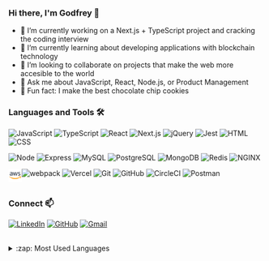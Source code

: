 ### Hi there, I'm Godfrey 👋
- 🔭 I’m currently working on a Next.js + TypeScript project and cracking the coding interview
- 🌱 I’m currently learning about developing applications with blockchain technology
- 👯 I’m looking to collaborate on projects that make the web more accesible to the world
- 💬 Ask me about JavaScript, React, Node.js, or Product Management
- 🍪 Fun fact: I make the best chocolate chip cookies 


### Languages and Tools 🛠️

![JavaScript](https://img.shields.io/badge/JavaScript%20-%23323330.svg?&style=flat-square&logo=javascript&logoColor=%23F7DF1E)
![TypeScript](https://img.shields.io/badge/TypeScript%20-%23323330.svg?&style=flat-square&logo=typescript&logoColor=%3177C6)
![React](https://img.shields.io/badge/React%20-%2320232a.svg?&style=flat-square&logo=react&logoColor=%2361DAFB)
![Next.js](https://img.shields.io/badge/Next.js%20-%2320232a.svg?&style=flat-square&logo=next.js&logoColor=%2361DAFB)
![jQuery](https://img.shields.io/badge/jQuery%20-%231572B6.svg?&style=flat-square&logo=jquery&logoColor=#79CEF5)
![Jest](https://img.shields.io/badge/Jest%20-%23C21325.svg?&style=flat-square&logo=Jest&logoColor=white)
![HTML](https://img.shields.io/badge/HTML5%20-%23E34F26.svg?&style=flat-square&logo=html5&logoColor=white)
![CSS](https://img.shields.io/badge/CSS3%20-%231572B6.svg?&style=flat-square&logo=css3&logoColor=white)


![Node](https://img.shields.io/badge/Node.js%20-%2343853D.svg?&style=flat-square&logo=node.js&logoColor=white)
![Express](https://img.shields.io/badge/Express%20-%23404d59.svg?&style=flat-square)
![MySQL](https://img.shields.io/badge/MySQL-%2300f.svg?&style=flat-square&logo=mysql&logoColor=white)
![PostgreSQL](https://img.shields.io/badge/PostgreSQL-%23316192.svg?&style=flat-square&logo=postgresql&logoColor=white)
![MongoDB](https://img.shields.io/badge/MongoDB-%234ea94b.svg?&style=flat-square&logo=mongodb&logoColor=white)
![Redis](https://img.shields.io/badge/Redis-%23323330.svg?&style=flat-square&logo=redis&logoColor=red)
![NGINX](https://img.shields.io/badge/NGINX-%23323330.svg?&style=flat-square&logo=nginx&logoColor=green)


<img align="left" alt="AWS" width="26px" src="https://raw.githubusercontent.com/github/explore/80688e429a7d4ef2fca1e82350fe8e3517d3494d/topics/aws/aws.png" />

![webpack](https://img.shields.io/badge/webpack%20-%238DD6F9.svg?&style=flat-square&logo=webpack&logoColor=black)
![Vercel](https://img.shields.io/badge/vercel%20-%23323330.svg?&style=flat-square&logo=vercel&logoColor=white)
![Git](https://img.shields.io/badge/Git%20-%23F05033.svg?&style=flat-square&logo=git&logoColor=white)
![GitHub](https://img.shields.io/badge/GitHub%20-%23323330.svg?&style=flat-square&logo=github&logoColor=white)
![CircleCI](https://img.shields.io/badge/CircleCI%20-%23323330.svg?&style=flat-square&logo=circleci&logoColor=white)
![Postman](https://img.shields.io/badge/postman-%23323330.svg?&style=flat-square&logo=postman&logoColor=orange)
<br />
<br />


### Connect 📫
[![LinkedIn](https://img.shields.io/badge/godfrey%20-%230077B5.svg?&style=flat-square&logo=linkedin&logoColor=white&link=https://www.linkedin.com/in/luka-petricic/)](https://www.linkedin.com/in/godfreydoo/)
[![GitHub](https://img.shields.io/badge/godfrey%20-%23121011.svg?&style=flat-square&logo=github&logoColor=white&link=https://github.com/lukaPetricic)](https://github.com/godfreydoo)
[![Gmail](https://img.shields.io/badge/godfrey%20-%23D14836.svg?&style=flat-square&logo=gmail&logoColor=white&link=mailto:lukapetricic@gmail.com)](mailto:godfrey.doo@gmail.com)
<br />
<br />


<details>
  <summary>:zap: Most Used Languages</summary>
  <img align="left" alt="Godfrey's GitHub Top Languages" src="https://github-readme-stats.vercel.app/api/top-langs/?username=godfreydoo" />
</details>
